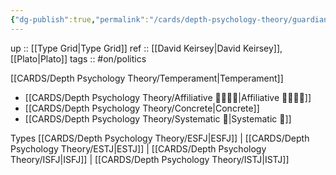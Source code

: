 ```yaml
---
{"dg-publish":true,"permalink":"/cards/depth-psychology-theory/guardian/","created":"2023-01-12T12:07:29.951+01:00","updated":"2023-04-07T11:40:19.735+02:00"}
---
```


up :: [[Type Grid\|Type Grid]] 
ref :: [[David Keirsey\|David Keirsey]], [[Plato\|Plato]]
tags :: #on/politics 

[[CARDS/Depth Psychology Theory/Temperament\|Temperament]]
- [[CARDS/Depth Psychology Theory/Affiliative 👨‍👩‍👧‍👦\|Affiliative 👨‍👩‍👧‍👦]]
- [[CARDS/Depth Psychology Theory/Concrete\|Concrete]]
- [[CARDS/Depth Psychology Theory/Systematic 🔧\|Systematic 🔧]]

Types 
[[CARDS/Depth Psychology Theory/ESFJ\|ESFJ]] | [[CARDS/Depth Psychology Theory/ESTJ\|ESTJ]] | [[CARDS/Depth Psychology Theory/ISFJ\|ISFJ]] | [[CARDS/Depth Psychology Theory/ISTJ\|ISTJ]]
